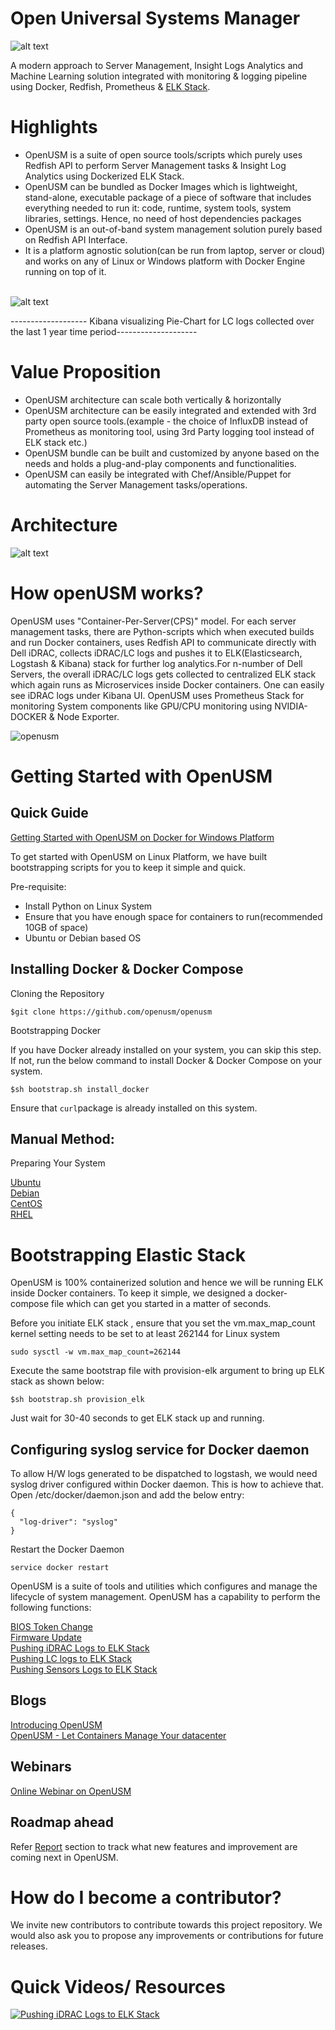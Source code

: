 # Open Universal Systems Manager

![alt text](https://github.com/collabnix/openusm/blob/master/images/openusm_logo.png)

A modern approach to Server Management, Insight Logs Analytics and Machine Learning solution integrated with monitoring & logging pipeline using Docker, Redfish, Prometheus & [ELK Stack](https://github.com/openusm/openusm/tree/master/logging).

# Highlights

- OpenUSM is a suite of open source tools/scripts which purely uses Redfish API to perform Server Management tasks & Insight Log Analytics using Dockerized ELK Stack.
- OpenUSM can be bundled as Docker Images which is lightweight, stand-alone, executable package of a piece of software that includes everything needed to run it: code, runtime, system tools, system libraries, settings. Hence, no need of host dependencies packages
- OpenUSM is an out-of-band system management solution purely based on Redfish API Interface.
- It is a platform agnostic solution(can be run from laptop, server or cloud) and works on any of Linux or Windows platform with Docker Engine running on top of it.
<br></br>

![alt text](https://github.com/collabnix/openusm/blob/master/images/kibana_openusm.png)
<p>    ------------------- Kibana visualizing Pie-Chart for LC logs collected over the last 1 year time period--------------------</p>

# Value Proposition

- OpenUSM architecture can scale both vertically & horizontally
- OpenUSM architecture can be easily integrated and extended with 3rd party open source tools.(example - the choice of InfluxDB instead of Prometheus as monitoring tool, using 3rd Party logging tool instead of ELK stack etc.)
- OpenUSM bundle can be built and customized by anyone based on the needs and holds a plug-and-play components and functionalities.
- OpenUSM can easily be integrated with Chef/Ansible/Puppet for automating the Server Management tasks/operations.

# Architecture

![alt text](https://github.com/collabnix/openusm/blob/master/images/openusm_technology_overview.png)

# How openUSM works?

OpenUSM uses "Container-Per-Server(CPS)" model. For each server management tasks, there are Python-scripts which when executed builds and run Docker containers, uses Redfish API to communicate directly with Dell iDRAC, collects iDRAC/LC logs and pushes it to ELK(Elasticsearch, Logstash & Kibana) stack for further log analytics.For n-number of Dell Servers, the overall iDRAC/LC logs gets collected to centralized ELK stack which again runs as Microservices inside Docker containers. One can easily see iDRAC logs under Kibana UI. OpenUSM uses Prometheus Stack for monitoring System components like GPU/CPU monitoring using NVIDIA-DOCKER & Node Exporter. 



![openusm](https://github.com/collabnix/openusm/blob/master/images/openusm_workflow.png)


# Getting Started with OpenUSM

## Quick Guide

[Getting Started with OpenUSM on Docker for Windows Platform](http://collabnix.com/getting-started-with-openusm-on-docker-for-windows-platform/)<br>


To get started with OpenUSM on Linux Platform, we have built bootstrapping scripts for you to keep it simple and quick. 

Pre-requisite:

- Install Python on Linux System
- Ensure that you have enough space for containers to run(recommended 10GB of space)
- Ubuntu or Debian based OS

## Installing Docker & Docker Compose


Cloning the Repository

``` 
$git clone https://github.com/openusm/openusm
```

Bootstrapping Docker

If you have Docker already installed on your system, you can skip this step. If not, run the below command to install Docker & Docker Compose on your system.

 ```
 $sh bootstrap.sh install_docker
```

Ensure that ```curl```package is already installed on this system.



## Manual Method:

Preparing Your System

[Ubuntu](docs/os/ubuntu-installation.md) <br>
[Debian](docs/os/debian-installation.md) <br>
[CentOS](docs/os/centos-installation.md) <br>
[RHEL](docs/os/rhel-installation.md) <br>

# Bootstrapping Elastic Stack

OpenUSM is 100% containerized solution and hence we will be running ELK inside Docker containers. To keep it simple, we designed a docker-compose file which can get you started in a matter of seconds. 

Before you initiate ELK stack , ensure that you set the vm.max_map_count kernel setting needs to be set to at least 262144 for Linux system

```
sudo sysctl -w vm.max_map_count=262144
```

Execute the same bootstrap file with provision-elk argument to bring up ELK stack as shown below:

 ```
 $sh bootstrap.sh provision_elk
```

Just wait for 30-40 seconds to get ELK stack up and running.



## Configuring syslog service for Docker daemon

To allow H/W logs generated to be dispatched to logstash, we would need syslog driver configured within Docker daemon. This is how to achieve that. Open /etc/docker/daemon.json and add the below entry:

```
{
  "log-driver": "syslog"
}
```

Restart the Docker Daemon

```
service docker restart
```

OpenUSM is a suite of tools and utilities which configures and manage the lifecycle of system management. OpenUSM has a capability to perform the following functions:

[BIOS Token Change](docs/bios-token.md) <br>
[Firmware Update](docs/firmware.md)<br>
[Pushing iDRAC Logs to ELK Stack](docs/idrac2elk.md)<br>
[Pushing LC logs to ELK Stack](docs/lc2elk.md)<br>
[Pushing Sensors Logs to ELK Stack](docs/sensors2elk.md)<br>


## Blogs

[Introducing OpenUSM](http://en.community.dell.com/techcenter/systems-management/w/wiki/12502.introducing-openusm-simplifying-server-management-insight-log-analytics-using-docker-containers)<br>
[OpenUSM - Let Containers Manage Your datacenter](http://collabnix.com/introducing-openusm-simplifying-server-management-insight-log-analytics-using-docker-containers/)<br>

## Webinars

[Online Webinar on OpenUSM](https://www.slideshare.net/ajeetraina/collabnix-online-webinar-integrated-log-analytics-monitoring-using-docker-elastic-stack)


## Roadmap ahead

Refer [Report](https://github.com/openusm/openusm/tree/master/reports) section to track what new features and improvement are coming next in OpenUSM.

# How do I become a contributor?

We invite new contributors to contribute towards this project repository. We would also ask you to propose any improvements or contributions for future releases.

# Quick Videos/ Resources

[![Pushing iDRAC Logs to ELK Stack](https://github.com/collabnix/openusm/blob/master/images/idrac_elk_logs.png)](https://www.youtube.com/watch?v=jbg4gcp0M8M)
